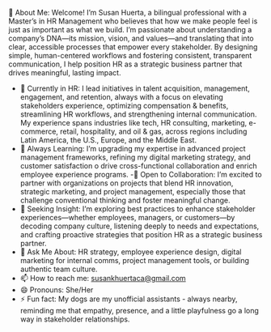 💫 About Me:
Welcome! I’m Susan Huerta, a bilingual professional with a Master’s in HR Management who believes that how we make people feel is just as important as what we build. I’m passionate about understanding a company’s DNA—its mission, vision, and values—and translating that into clear, accessible processes that empower every stakeholder. By designing simple, human-centered workflows and fostering consistent, transparent communication, I help position HR as a strategic business partner that drives meaningful, lasting impact.

- 🔭 Currently in HR: I lead initiatives in talent acquisition, management, engagement, and retention, always with a focus on elevating stakeholders experience, optimizing compensation & benefits, streamlining HR workflows, and strengthening internal communication. My experience spans industries like tech, HR consulting, marketing, e-commerce, retail, hospitality, and oil & gas, across regions including Latin America, the U.S., Europe, and the Middle East.
- 🌱 Always Learning: I’m upgrading my expertise in advanced project management frameworks, refining my digital marketing strategy, and customer satisfaction o drive cross-functional collaboration and enrich employee experience programs.
-👯 Open to Collaboration: I’m excited to partner with organizations on projects that blend HR innovation, strategic marketing, and project management, especially those that challenge conventional thinking and foster meaningful change.
- 🤔 Seeking Insight: I’m exploring best practices to enhance stakeholder experiences—whether employees, managers, or customers—by decoding company culture, listening deeply to needs and expectations, and crafting proactive strategies that position HR as a strategic business partner.
- 💬 Ask Me About: HR strategy, employee experience design, digital marketing for internal comms, project management tools, or building authentic team culture.
- 📫 How to reach me: susankhuertaca@gmail.com
- 😄 Pronouns: She/Her
- ⚡ Fun fact: My dogs are my unofficial assistants - always nearby, reminding me that empathy, presence, and a little playfulness go a long way in stakeholder relationships.
